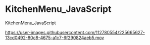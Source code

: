 # KitchenMenu_JavaScript
KitchenMenu_JavaScript


https://user-images.githubusercontent.com/112780554/225665627-13cd0492-80c8-4675-a1c7-6f290824aeb5.mov

